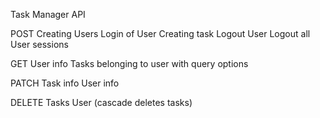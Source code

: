 Task Manager API

POST
Creating Users
Login of User
Creating task
Logout User
Logout all User sessions

GET
User info
Tasks belonging to user with query options

PATCH
Task info
User info

DELETE
Tasks
User (cascade deletes tasks)
